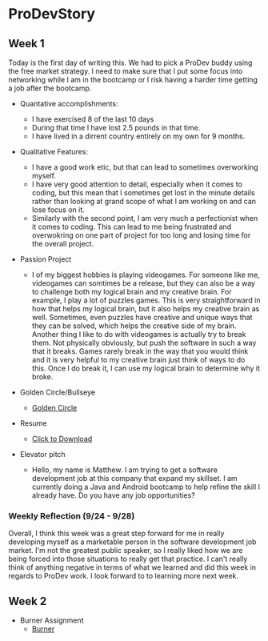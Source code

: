 # ProDevStory
## Week 1
Today is the first day of writing this. We had to pick a ProDev buddy using the free market strategy.
I need to make sure that I put some focus into networking while I am in the bootcamp or I risk having
a harder time getting a job after the bootcamp. 

* Quantative accomplishments:
    - I have exercised 8 of the last 10 days 
    - During that time I have lost 2.5 pounds in that time.
    - I have lived in a dirrent country entirely on my own for 9 months.

* Qualitative Features:
    - I have a good work etic, but that can lead to sometimes overworking myself.
    - I have very good attention to detail, especially when it comes to coding, but this mean that I sometimes
      get lost in the minute details rather than looking at grand scope of what I am working on and can lose
      focus on it.
    - Similarly with the second point, I am very much a perfectionist when it comes to coding. This can lead
      to me being frustrated and overwokring on one part of project for too long and losing time for the
      overall project.

* Passion Project
    - I of my biggest hobbies is playing videogames. For someone like me, videogames can somtimes be a release, 
      but they can also be a way to challenge both my logical brain and my creative brain. For example,
      I play a lot of puzzles games. This is very straightforward in how that helps my logical brain, but it 
      also helps my creative brain as well. Sometimes, even puzzles have creative and unique ways that they can 
      be solved, which helps the creative side of my brain. Another thing I like to do with videogames is 
      actually try to break them. Not physically obviously, but push the software in such a way that it breaks.
      Games rarely break in the way that you would think and it is very helpful to my creative brain just think
      of ways to do this. Once I do break it, I can use my logical brain to determine why it broke.
      
* Golden Circle/Bullseye
    - [Golden Circle](GoldenCircleMM.PNG)
* Resume
    - <a href="MMorganResume.docx" download>Click to Download</a>
      
* Elevator pitch
    - Hello, my name is Matthew. I am trying to get a software development job at this company that expand my
      skillset. I am currently doing a Java and Android bootcamp to help refine the skill I already have. Do you
      have any job opportunities?
      
      
### Weekly Reflection (9/24 - 9/28)

Overall, I think this week was a great step forward for me in really developing myself as a marketable person in
the software development job market. I'm not the greatest public speaker, so I really liked how we are being forced
into those situations to really get that practice. I can't really think of anything negative in terms of what we
learned and did this week in regards to ProDev work. I look forward to to learning more next week.

## Week 2
* Burner Assignment
    - [Burner](Burner.PNG)
